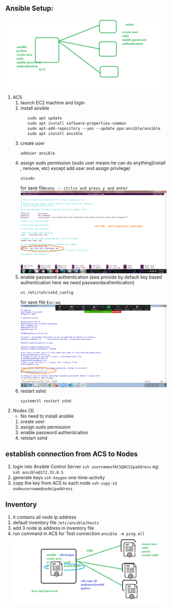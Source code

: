 ## Ansible Setup:
![setup](images/setup.png)
   1. ACS
      1. launch EC2 machine and login
      2. install ansible 
         ```
            sudo apt update
            sudo apt install software-properties-common
            sudo apt-add-repository --yes --update ppa:ansible/ansible
            sudo apt install ansible
         ```
      3. create user
         ```
         adduser ansible
         ```
      4. assign sudo permission (sudo user means he can do anything(install , remove, etc) except add user and assign privilege) 
         ```
         visudo
         ```
         for save file```nano -- ctrl+x and press y and enter ```
         ![sudo permission](images/sudo%20permissions.png)
      5. enable password authentication (aws provide by default key based authentication here we need passwordauthentication)
         ```
         vi /etc/ssh/sshd_config
         ```
         for save file ```Esc:wq```
         ![enable passauthentication](images/enable%20passwordauthentication.png)
      6. restart sshd 
         ```
         systemctl restart sshd
         ```
   2. Nodes (3) 
      * No need to install ansible
      1. create user
      2. assign sudo permission
      3. enable password authentication
      4. retstart sshd 
## establish connection from ACS to Nodes
   1. login into Ansible Control Server ```ssh usernameofACS@ACSIpaddress```
     eg: ```ssh ansible@172.31.0.5``` 
   2. generate keys ```ssh-keygen``` one-time-activity
   3. copy the key from ACS to each node ```ssh-copy-id nodeusername@nodeipaddress``` 
## Inventory
   1. it contains all node Ip address
   2. default inventory file ```/etc/ansible/hosts```
   3. add 3 node ip address in inventory file
   4. run command in ACS for Test connection ```ansible -m ping all``` 
![ACS](images/ACS.png) 